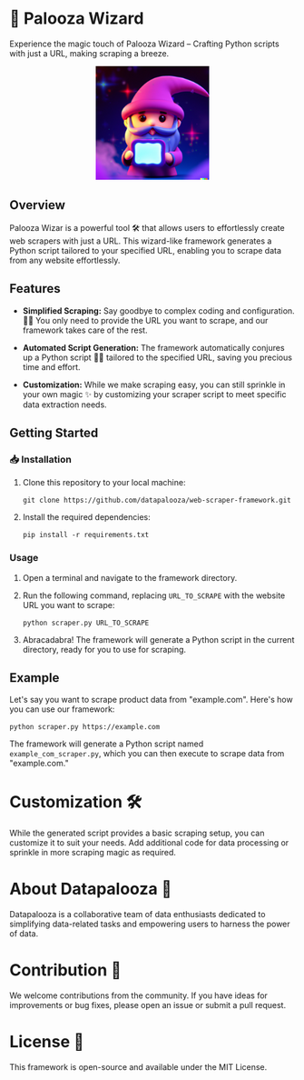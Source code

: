 # 🚀 Palooza Wizard

Experience the magic touch of Palooza Wizard – Crafting Python scripts with just a URL, making scraping a breeze.

<center>
<img src = "img/wizard.png" alt = 'wizard' width = '200'>
</center>

## Overview

Palooza Wizar is a powerful tool 🛠️ that allows users to effortlessly create web scrapers with just a URL. This wizard-like framework generates a Python script tailored to your specified URL, enabling you to scrape data from any website effortlessly.

## Features

- **Simplified Scraping:** Say goodbye to complex coding and configuration. 🚫🤯 You only need to provide the URL you want to scrape, and our framework takes care of the rest.

- **Automated Script Generation:** The framework automatically conjures up a Python script 🧙‍♂️ tailored to the specified URL, saving you precious time and effort.

- **Customization:** While we make scraping easy, you can still sprinkle in your own magic ✨ by customizing your scraper script to meet specific data extraction needs.

## Getting Started

### 📥 Installation

1. Clone this repository to your local machine:

   ```shell
   git clone https://github.com/datapalooza/web-scraper-framework.git
   ```

2. Install the required dependencies:

   ```shell
   pip install -r requirements.txt
   ```

### Usage

1. Open a terminal and navigate to the framework directory.

2. Run the following command, replacing `URL_TO_SCRAPE` with the website URL you want to scrape:

   ```shell
   python scraper.py URL_TO_SCRAPE
   ```

3. Abracadabra! The framework will generate a Python script in the current directory, ready for you to use for scraping.

## Example

Let's say you want to scrape product data from "example.com". Here's how you can use our framework:

```shell
python scraper.py https://example.com
```

The framework will generate a Python script named `example_com_scraper.py`, which you can then execute to scrape data from "example.com."

# Customization 🛠️
While the generated script provides a basic scraping setup, you can customize it to suit your needs. Add additional code for data processing or sprinkle in more scraping magic as required.

# About Datapalooza 🚀
Datapalooza is a collaborative team of data enthusiasts dedicated to simplifying data-related tasks and empowering users to harness the power of data.

# Contribution 🤝
We welcome contributions from the community. If you have ideas for improvements or bug fixes, please open an issue or submit a pull request.

# License 📜
This framework is open-source and available under the MIT License.
